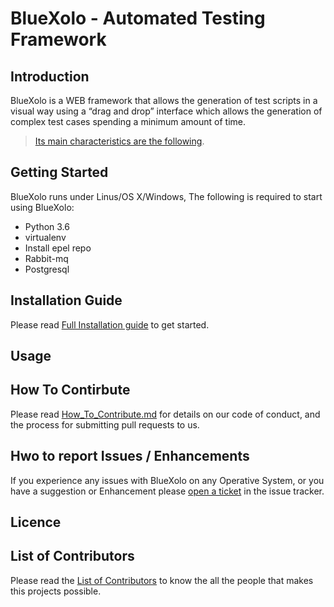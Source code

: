 # BlueXolo - Automated Testing Framework

## Introduction

BlueXolo is a WEB framework that allows the generation of test scripts in a visual way using a “drag and drop” interface which allows the generation of complex test cases spending a minimum amount of time. 

> [Its main characteristics are the following](https://github.ibm.com/blue-xolo/blue-xolo-framework/blob/master/Main_Characteristics.md).

## Getting Started

BlueXolo runs under Linus/OS X/Windows, The following is required to start using BlueXolo:

- Python 3.6
- virtualenv
- Install epel repo
- Rabbit-mq
- Postgresql

## Installation Guide

Please read [Full Installation guide](https://github.ibm.com/blue-xolo/blue-xolo-framework/blob/master/INSTALL.md) to get started.

## Usage

## How To Contirbute

Please read [How_To_Contribute.md](https://github.ibm.com/blue-xolo/blue-xolo-framework/blob/master/How_To_Contribute.md) for details on our code of conduct, and the process for submitting pull requests to us.

## Hwo to report Issues / Enhancements

If you experience any issues with BlueXolo on any Operative System, or you have a suggestion or Enhancement please [open a ticket](https://github.ibm.com/blue-xolo/blue-xolo-framework/issues/new/choose) in the issue tracker.

## Licence

## List of Contributors

Please read the [List of Contributors](https://github.ibm.com/blue-xolo/blue-xolo-framework/blob/master/CONTRIBUTORS_LIST) to know the all the people that makes this projects possible.

